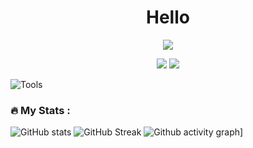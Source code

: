 <h1 align="center">Hello</h1>
<p align="center">
  <img src="https://1.bp.blogspot.com/-lKJKpqe85y4/XVVYr9-WHRI/AAAAAAAAB9M/-h245-Fg-nYbZqvO0RV0tlfhxQ8sqvEawCLcBGAs/s1600/Sampler.gif">
</p>
<p align="center">
  <a href="https://x.com/ero_hack0"><img src="https://img.shields.io/twitter/follow/ERO-HACK?color=0ff00&label=%40ERO-HACK&logo=twitter&logoColor=00ff00&style=for-the-badge"></a>
  <a href="https://github.com/ERO-HACK"><img src="https://img.shields.io/github/followers/ERO-HACK?color=%2300ff00&logoColor=00ff00&logo=github&style=for-the-badge"></a>
</p>

![Tools](https://skillicons.dev/icons?i=python,golang,nodejs,fastapi,postgresql,mongodb,git,docker,cloudflare,linux,vscode,discord)

### :fire: My Stats :
![GitHub stats](https://github-readme-stats.vercel.app/api/top-langs?username=ERO-HACK&count_private=true&show_icons=true&title_color=57cdf1&text_color=ffffff&icon_color=79ff97&border_color=1f2933&bg_color=0d1117&hide=html,javascript,dockerfile,c)
![GitHub Streak](https://streak-stats.demolab.com/?user=ERO-HACK&background=0d1117&border=0d1117&stroke=57cdf1&ring=57cdf1&fire=57cdf1&currStreakNum=57cdf1&sideNums=57cdf1&currStreakLabel=57cdf1&sideLabels=57cdf1&dates=ffffff)
![Github activity graph](https://github-readme-activity-graph.vercel.app/graph?username=ERO-HACK&theme=react-dark)]
